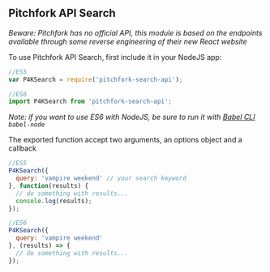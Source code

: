 ## Pitchfork API Search

*Beware: Pitchfork has no official API, this module is based on the endpoints available through some reverse engineering of their new React website*

To use Pitchfork API Search, first include it in your NodeJS app:

```javascript
//ES5
var P4KSearch = require('pitchfork-search-api');

//ES6
import P4KSearch from 'pitchfork-search-api';
```
*Note: if you want to use ES6 with NodeJS, be sure to run it with [Babel CLI](https://babeljs.io/docs/usage/cli/#babel-node) `babel-node`*

The exported function accept two arguments, an options object and a callback

```javascript
//ES5
P4KSearch({
  query: 'vampire weekend' // your search keyword
}, function(results) {
  // do something with results...
  console.log(results);
});

//ES6
P4KSearch({
  query: 'vampire weekend'
}, (results) => {
  // do something with results...
});
```
